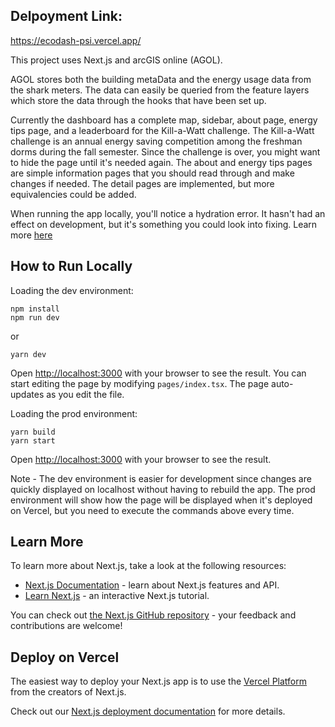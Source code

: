 ## Delpoyment Link:
https://ecodash-psi.vercel.app/


This project uses Next.js and arcGIS online (AGOL).

AGOL stores both the building metaData and the energy usage data from the shark meters. The data can easily be queried from
the feature layers which store the data through the hooks that have been set up.

Currently the dashboard has a complete map, sidebar, about page, energy tips page, and a leaderboard for the Kill-a-Watt challenge. The Kill-a-Watt challenge is an annual energy saving competition among the freshman dorms during the fall semester. Since the challenge is over, you might want to hide the page until it's needed again. The about and energy tips pages are simple information pages that you should read through and make changes if needed.  The detail pages are implemented, but more equivalencies could be added.

When running the app locally, you'll notice a hydration error. It hasn't had an effect on development, but it's something you could look into fixing.
Learn more [here](https://stackoverflow.com/questions/71706064/react-18-hydration-failed-because-the-initial-ui-does-not-match-what-was-render)


## How to Run Locally

Loading the dev environment:
```
npm install
npm run dev
```
or
```
yarn dev
```
Open [http://localhost:3000](http://localhost:3000) with your browser to see the result.
You can start editing the page by modifying `pages/index.tsx`. The page auto-updates as you edit the file.

Loading the prod environment:
```
yarn build
yarn start
```
Open [http://localhost:3000](http://localhost:3000) with your browser to see the result.


Note - The dev environment is easier for development since changes are quickly displayed on localhost without having to rebuild the app. The prod environment will show how the page will be displayed when it's deployed on Vercel, but you need to execute the commands above every time.

## Learn More

To learn more about Next.js, take a look at the following resources:

- [Next.js Documentation](https://nextjs.org/docs) - learn about Next.js features and API.
- [Learn Next.js](https://nextjs.org/learn) - an interactive Next.js tutorial.

You can check out [the Next.js GitHub repository](https://github.com/vercel/next.js/) - your feedback and contributions are welcome!

## Deploy on Vercel

The easiest way to deploy your Next.js app is to use the [Vercel Platform](https://vercel.com/new?utm_medium=default-template&filter=next.js&utm_source=create-next-app&utm_campaign=create-next-app-readme) from the creators of Next.js.

Check out our [Next.js deployment documentation](https://nextjs.org/docs/deployment) for more details.


